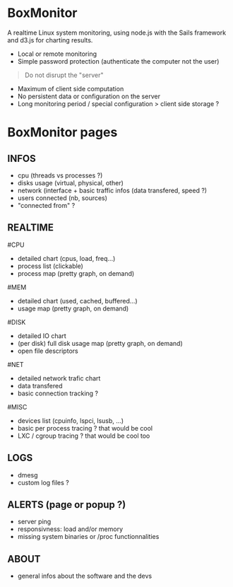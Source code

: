 BoxMonitor
==========

A realtime Linux system monitoring, using node.js with the Sails framework and d3.js for charting results.

* Local or remote monitoring
* Simple password protection (authenticate the computer not the user)
> Do not disrupt the "server"
* Maximum of client side computation
* No persistent data or configuration on the server
* Long monitoring period / special configuration > client side storage ?

BoxMonitor pages
================

INFOS
-----

- cpu (threads vs processes ?)
- disks usage (virtual, physical, other)
- network (interface + basic traffic infos (data transfered, speed ?)
- users connected (nb, sources)
- "connected from" ?

REALTIME
--------

#CPU
- detailed chart (cpus, load, freq...)
- process list (clickable)
- process map (pretty graph, on demand)

#MEM
- detailed chart (used, cached, buffered...)
- usage map (pretty graph, on demand)

#DISK
- detailed IO chart
- (per disk) full disk usage map (pretty graph, on demand)
- open file descriptors

#NET
- detailed network trafic chart
- data transfered
- basic connection tracking ?

#MISC
- devices list (cpuinfo, lspci, lsusb, ...)
- basic per process tracing ? that would be cool
- LXC / cgroup tracing ? that would be cool too

LOGS
----

- dmesg
- custom log files ?

ALERTS (page or popup ?)
------

- server ping
- responsivness: load and/or memory
- missing system binaries or /proc functionnalities

ABOUT
-----

- general infos about the software and the devs
